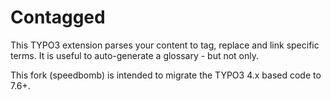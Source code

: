 # Contagged

This TYPO3 extension parses your content to tag, replace and link specific terms. It is useful to auto-generate
a glossary - but not only.

This fork (speedbomb) is intended to migrate the TYPO3 4.x based code to 7.6+.

